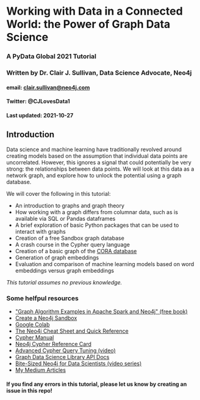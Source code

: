 # Working with Data in a Connected World: the Power of Graph Data Science
### A PyData Global 2021 Tutorial
### Written by Dr. Clair J. Sullivan, Data Science Advocate, Neo4j
#### email: clair.sullivan@neo4j.com
#### Twitter: @CJLovesData1
#### Last updated: 2021-10-27

## Introduction

Data science and machine learning have traditionally revolved around creating models based on the assumption that individual data points are uncorrelated. However, this ignores a signal that could potentially be very strong: the relationships between data points. We will look at this data as a network graph, and explore how to unlock the potential using a graph database.

We will cover the following in this tutorial:

- An introduction to graphs and graph theory
- How working with a graph differs from columnar data, such as is available via SQL or Pandas dataframes
- A brief exploration of basic Python packages that can be used to interact with graphs
- Creation of a free Sandbox graph database
- A crash course in the Cypher query language
- Creation of a basic graph of the [CORA database](https://relational.fit.cvut.cz/dataset/CORA)
- Generation of graph embeddings
- Evaluation and comparison of machine learning models based on word embeddings versus graph embeddings

_This tutorial assumes no previous knowledge._  

### Some helfpul resources

- ["Graph Algorithm Examples in Apache Spark and Neo4j" (free book)](https://dev.neo4j.com/graph_algorithms_book)
- [Create a Neo4j Sandbox](https://sandbox.neo4j.com/)
- [Google Colab](https://colab.research.google.com/notebooks/welcome.ipynb)
- [The Neo4j Cheat Sheet and Quick Reference](https://dev.neo4j.com/neo4j_cheatsheet)
- [Cypher Manual](https://neo4j.com/docs/cypher-manual/current/)
- [Neo4j Cypher Reference Card](https://neo4j.com/docs/cypher-refcard/current/)
- [Advanced Cypher Query Tuning (video)](https://youtu.be/xPSKqm4hFRc)
- [Graph Data Science Library API Docs](https://dev.neo4j.com/graph_data_science)
- [Bite-Sized Neo4j for Data Scientists (video series)](https://neo4j.com/video/bite-sized-neo4j-for-data-scientists/)
- [My Medium Articles](https://medium.com/@cj2001)


#### If you find any errors in this tutorial, please let us know by creating an issue in this repo!